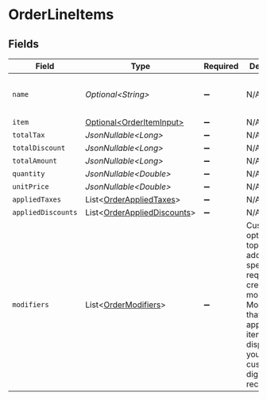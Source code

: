 # OrderLineItems


## Fields

| Field                                                                                                                                                                       | Type                                                                                                                                                                        | Required                                                                                                                                                                    | Description                                                                                                                                                                 | Example                                                                                                                                                                     |
| --------------------------------------------------------------------------------------------------------------------------------------------------------------------------- | --------------------------------------------------------------------------------------------------------------------------------------------------------------------------- | --------------------------------------------------------------------------------------------------------------------------------------------------------------------------- | --------------------------------------------------------------------------------------------------------------------------------------------------------------------------- | --------------------------------------------------------------------------------------------------------------------------------------------------------------------------- |
| `name`                                                                                                                                                                      | *Optional\<String>*                                                                                                                                                         | :heavy_minus_sign:                                                                                                                                                          | N/A                                                                                                                                                                         | New York Strip Steak                                                                                                                                                        |
| `item`                                                                                                                                                                      | [Optional\<OrderItemInput>](../../models/components/OrderItemInput.md)                                                                                                      | :heavy_minus_sign:                                                                                                                                                          | N/A                                                                                                                                                                         |                                                                                                                                                                             |
| `totalTax`                                                                                                                                                                  | *JsonNullable\<Long>*                                                                                                                                                       | :heavy_minus_sign:                                                                                                                                                          | N/A                                                                                                                                                                         | 2000                                                                                                                                                                        |
| `totalDiscount`                                                                                                                                                             | *JsonNullable\<Long>*                                                                                                                                                       | :heavy_minus_sign:                                                                                                                                                          | N/A                                                                                                                                                                         | 3000                                                                                                                                                                        |
| `totalAmount`                                                                                                                                                               | *JsonNullable\<Long>*                                                                                                                                                       | :heavy_minus_sign:                                                                                                                                                          | N/A                                                                                                                                                                         | 27500                                                                                                                                                                       |
| `quantity`                                                                                                                                                                  | *JsonNullable\<Double>*                                                                                                                                                     | :heavy_minus_sign:                                                                                                                                                          | N/A                                                                                                                                                                         | 1                                                                                                                                                                           |
| `unitPrice`                                                                                                                                                                 | *JsonNullable\<Double>*                                                                                                                                                     | :heavy_minus_sign:                                                                                                                                                          | N/A                                                                                                                                                                         | 27500.5                                                                                                                                                                     |
| `appliedTaxes`                                                                                                                                                              | List\<[OrderAppliedTaxes](../../models/components/OrderAppliedTaxes.md)>                                                                                                    | :heavy_minus_sign:                                                                                                                                                          | N/A                                                                                                                                                                         |                                                                                                                                                                             |
| `appliedDiscounts`                                                                                                                                                          | List\<[OrderAppliedDiscounts](../../models/components/OrderAppliedDiscounts.md)>                                                                                            | :heavy_minus_sign:                                                                                                                                                          | N/A                                                                                                                                                                         |                                                                                                                                                                             |
| `modifiers`                                                                                                                                                                 | List\<[OrderModifiers](../../models/components/OrderModifiers.md)>                                                                                                          | :heavy_minus_sign:                                                                                                                                                          | Customizable options – toppings, add-ons, or special requests – create item modifiers. Modifiers that are applied to items will display on your customers’ digital receipts |                                                                                                                                                                             |